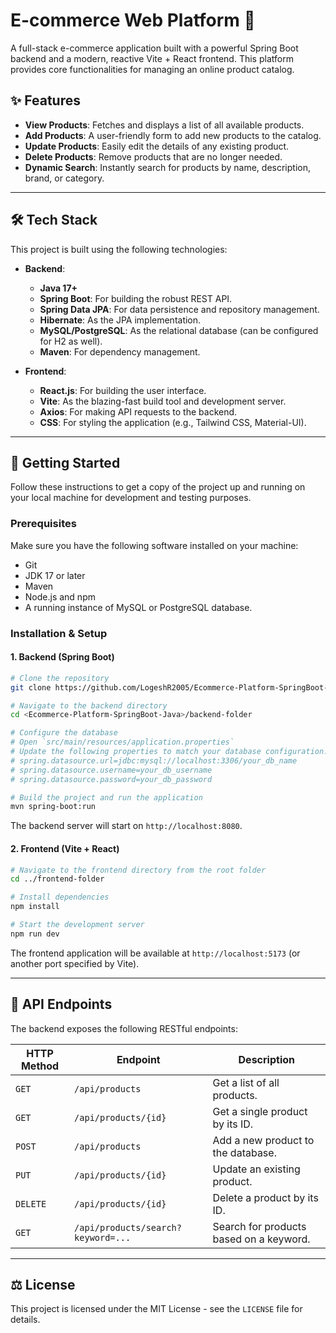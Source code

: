 # E-commerce Web Platform 🛒

A full-stack e-commerce application built with a powerful Spring Boot backend and a modern, reactive Vite + React frontend. This platform provides core functionalities for managing an online product catalog.

## ✨ Features

  * **View Products**: Fetches and displays a list of all available products.
  * **Add Products**: A user-friendly form to add new products to the catalog.
  * **Update Products**: Easily edit the details of any existing product.
  * **Delete Products**: Remove products that are no longer needed.
  * **Dynamic Search**: Instantly search for products by name, description, brand, or category.

-----

## 🛠️ Tech Stack

This project is built using the following technologies:

  * **Backend**:

      * **Java 17+**
      * **Spring Boot**: For building the robust REST API.
      * **Spring Data JPA**: For data persistence and repository management.
      * **Hibernate**: As the JPA implementation.
      * **MySQL/PostgreSQL**: As the relational database (can be configured for H2 as well).
      * **Maven**: For dependency management.

  * **Frontend**:

      * **React.js**: For building the user interface.
      * **Vite**: As the blazing-fast build tool and development server.
      * **Axios**: For making API requests to the backend.
      * **CSS**: For styling the application (e.g., Tailwind CSS, Material-UI).

-----

## 🚀 Getting Started

Follow these instructions to get a copy of the project up and running on your local machine for development and testing purposes.

### Prerequisites

Make sure you have the following software installed on your machine:

  * Git
  * JDK 17 or later
  * Maven
  * Node.js and npm
  * A running instance of MySQL or PostgreSQL database.

### Installation & Setup

#### 1\. Backend (Spring Boot)

```bash
# Clone the repository
git clone https://github.com/LogeshR2005/Ecommerce-Platform-SpringBoot-Java.git

# Navigate to the backend directory
cd <Ecommerce-Platform-SpringBoot-Java>/backend-folder

# Configure the database
# Open `src/main/resources/application.properties`
# Update the following properties to match your database configuration:
# spring.datasource.url=jdbc:mysql://localhost:3306/your_db_name
# spring.datasource.username=your_db_username
# spring.datasource.password=your_db_password

# Build the project and run the application
mvn spring-boot:run
```

The backend server will start on `http://localhost:8080`.

#### 2\. Frontend (Vite + React)

```bash
# Navigate to the frontend directory from the root folder
cd ../frontend-folder

# Install dependencies
npm install

# Start the development server
npm run dev
```

The frontend application will be available at `http://localhost:5173` (or another port specified by Vite).

-----

## 📄 API Endpoints

The backend exposes the following RESTful endpoints:

| HTTP Method | Endpoint                       | Description                                |
|-------------|--------------------------------|--------------------------------------------|
| `GET`       | `/api/products`                | Get a list of all products.                |
| `GET`       | `/api/products/{id}`           | Get a single product by its ID.            |
| `POST`      | `/api/products`                | Add a new product to the database.         |
| `PUT`       | `/api/products/{id}`           | Update an existing product.                |
| `DELETE`    | `/api/products/{id}`           | Delete a product by its ID.                |
| `GET`       | `/api/products/search?keyword=...` | Search for products based on a keyword.    |

-----



## ⚖️ License

This project is licensed under the MIT License - see the `LICENSE` file for details.
